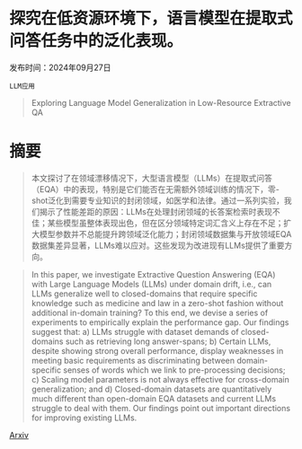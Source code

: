 # 探究在低资源环境下，语言模型在提取式问答任务中的泛化表现。

发布时间：2024年09月27日

`LLM应用`

> Exploring Language Model Generalization in Low-Resource Extractive QA

# 摘要

> 本文探讨了在领域漂移情况下，大型语言模型（LLMs）在提取式问答（EQA）中的表现，特别是它们能否在无需额外领域训练的情况下，零-shot泛化到需要专业知识的封闭领域，如医学和法律。通过一系列实验，我们揭示了性能差距的原因：LLMs在处理封闭领域的长答案检索时表现不佳；某些模型虽整体表现出色，但在区分领域特定词汇含义上存在不足；扩大模型参数并不总能提升跨领域泛化能力；封闭领域数据集与开放领域EQA数据集差异显著，LLMs难以应对。这些发现为改进现有LLMs提供了重要方向。

> In this paper, we investigate Extractive Question Answering (EQA) with Large Language Models (LLMs) under domain drift, i.e., can LLMs generalize well to closed-domains that require specific knowledge such as medicine and law in a zero-shot fashion without additional in-domain training? To this end, we devise a series of experiments to empirically explain the performance gap. Our findings suggest that: a) LLMs struggle with dataset demands of closed-domains such as retrieving long answer-spans; b) Certain LLMs, despite showing strong overall performance, display weaknesses in meeting basic requirements as discriminating between domain-specific senses of words which we link to pre-processing decisions; c) Scaling model parameters is not always effective for cross-domain generalization; and d) Closed-domain datasets are quantitatively much different than open-domain EQA datasets and current LLMs struggle to deal with them. Our findings point out important directions for improving existing LLMs.

[Arxiv](https://arxiv.org/abs/2409.18446)
